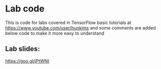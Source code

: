 # Lab code
This is code for labs covered in TensorFlow basic tutorials at https://www.youtube.com/user/hunkims and some comments are added below code to make it more easy to understand

## Lab slides:
https://goo.gl/jPtWNt

